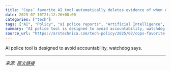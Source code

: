 ```yaml
---
title: "Cops’ favorite AI tool automatically deletes evidence of when AI was used"
date: 2025-07-10T21:12:26+08:00
categories: ["tech"]
tags: ["AI", "Policy", "ai police reports", "Artificial Intelligence", "chatbot", "ChatGPT", "police"]
summary: "AI police tool is designed to avoid accountability, watchdog says."
source_url: "https://arstechnica.com/tech-policy/2025/07/cops-favorite-ai-tool-automatically-deletes-evidence-of-when-ai-was-used/"
---
```


AI police tool is designed to avoid accountability, watchdog says.

---

*来源: [原文链接](https://arstechnica.com/tech-policy/2025/07/cops-favorite-ai-tool-automatically-deletes-evidence-of-when-ai-was-used/)*
